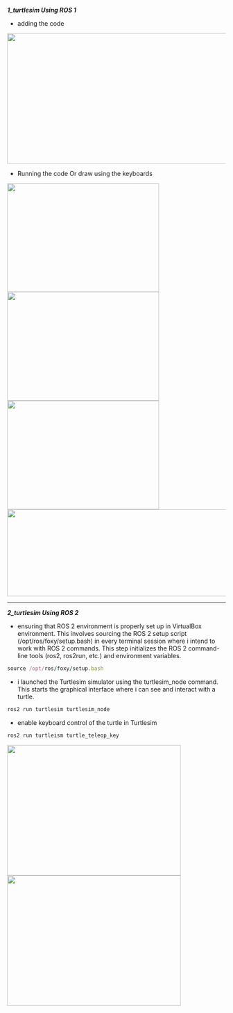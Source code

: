 ***1_turtlesim Using ROS 1***
- adding the code

<img src="https://github.com/DeemaEssam/turtlesim_Using_Ros1_And_ROs2/assets/106381596/0db21abc-d6fe-467e-a828-05e237905754" width="600" height="300">

- Running the code Or draw using the keyboards

<img src="https://github.com/DeemaEssam/turtlesim_Using_Ros1_And_ROs2/assets/106381596/559b750e-4044-403c-8f30-4ff449cf726a" width="350" height="250">

<img src="https://github.com/DeemaEssam/turtlesim_Using_Ros1_And_ROs2/assets/106381596/2786ee24-6193-4f19-b644-7d396a26f033" width="350" height="250">

<img src="https://github.com/DeemaEssam/turtlesim_Using_Ros1_And_ROs2/assets/106381596/de632460-a13f-48de-9a6f-cf7afb21169d" width="350" height="250">

<img src="https://github.com/DeemaEssam/turtlesim_Using_Ros1_And_ROs2/assets/106381596/b57b89a7-7d0e-4e64-a203-6d11728ea4e8" width="600" height="200">

****************************************************************************************************************************************************
***2_turtlesim Using ROS 2***

- ensuring that ROS 2 environment is properly set up in VirtualBox environment. This involves sourcing the ROS 2 setup script (/opt/ros/foxy/setup.bash) in every terminal session where i intend to work with ROS 2 commands. This step initializes the ROS 2 command-line tools (ros2, ros2run, etc.) and environment variables.
```ruby
source /opt/ros/foxy/setup.bash
```
- i launched the Turtlesim simulator using the turtlesim_node command. This starts the graphical interface where i can see and interact with a turtle.
```ruby
ros2 run turtlesim turtlesim_node
```
- enable keyboard control of the turtle in Turtlesim
```ruby
ros2 run turtleism turtle_teleop_key
```


<img src="https://github.com/DeemaEssam/turtlesim_Using_Ros1_And_ROs2/assets/106381596/6c21657e-0682-4482-ab19-197a83a22f5c" width="400" height="300">

<img src="https://github.com/DeemaEssam/turtlesim_Using_Ros1_And_ROs2/assets/106381596/38461377-7ee3-40c9-b595-33f3659ae1f4" width="400" height="300">
